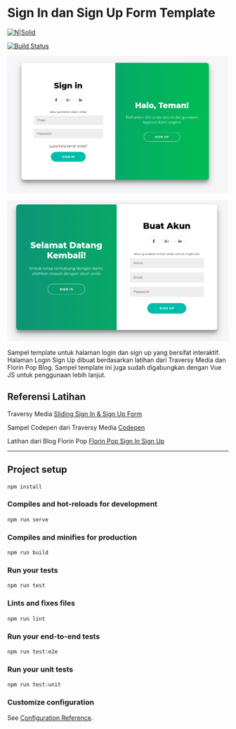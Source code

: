 # Sign In dan Sign Up Form Template

[![N|Solid](https://cldup.com/dTxpPi9lDf.thumb.png)](https://nodesource.com/products/nsolid)

[![Build Status](https://travis-ci.org/joemccann/dillinger.svg?branch=master)](https://travis-ci.org/joemccann/dillinger)

![PreviewGambar](https://raw.githubusercontent.com/html-css-eksperimen/LoginSignUpFormAnim/master/preview1.png)

![PreviewGambar](https://raw.githubusercontent.com/html-css-eksperimen/LoginSignUpFormAnim/master/preview2.png)

Sampel template untuk halaman login dan sign up yang bersifat interaktif. Halaman Login Sign Up dibuat berdasarkan latihan dari Traversy Media dan Florin Pop Blog. Sampel template ini juga sudah digabungkan dengan Vue JS untuk penggunaan lebih lanjut.


## Referensi Latihan

Traversy Media [Sliding Sign In & Sign Up Form](https://www.youtube.com/watch?v=mUdo6w87rh4)

Sampel Codepen dari Traversy Media [Codepen](https://codepen.io/FlorinPop17/pen/vPKWjd)

Latihan dari Blog Florin Pop [Florin Pop Sign In Sign Up](https://www.florin-pop.com/blog/2019/03/double-slider-sign-in-up-form/)

____

## Project setup

```
npm install
```

### Compiles and hot-reloads for development

```
npm run serve
```

### Compiles and minifies for production
```
npm run build
```

### Run your tests
```
npm run test
```

### Lints and fixes files
```
npm run lint
```

### Run your end-to-end tests
```
npm run test:e2e
```

### Run your unit tests
```
npm run test:unit
```

### Customize configuration
See [Configuration Reference](https://cli.vuejs.org/config/).
